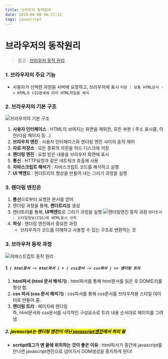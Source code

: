 ```yaml
---
title: 브라우저 동작원리
date: 2019-04-08 06:17:12
tags: javascript
---
```


# 브라우저의 동작원리

> 참고 : [브라우저 동작 원리](http://d2.naver.com/helloworld/59361)

### 1. 브라우저의 주요 기능

- 사용자가 선택한 자원을 서버에 요청하고, 브라우저에 표시
  `자원 : 보통 HTML문서 -> HTML과 CSS명세에 따라 HTML파일을 해석`
  <br>

### 2. 브라우저의 기본 구조

![브라우저의 기본 구조](https://d2.naver.com/content/images/2015/06/helloworld-59361-1.png)

1. **사용자 인터페이스** : HTML이 보여지는 화면을 제외한, 모든 부분 ( 주소 표시줄, 이전/다음 페이지 등 ..)
2. **브라우저 엔진** : 사용자 인터페이스와 렌더링 엔진 사이의 동작 제어
3. **자료 저장소** : 모든 종류의 자원을 하드 디스크에 저장
4. **렌더링 엔진** : 요청 받은 내용을 브라우저 화면에 표시
5. **통신** : HTTP요청과 같은 네트워크 호출에 사용
6. **자바스크립트 해석기** : 자바스크립트 코드를 해석하고 실행
7. **UI 백엔드** : 렌더트리의 형상을 만들어 내는 그리기 과정을 실행
   <br>

### 3. **렌더링 엔진은**

1. **통신**으로부터 요청한 문서를 얻어
2. 렌더링 과정을 통해, **렌더트리**를 생성
3. 렌더트리를 통해, **UI백엔드**로 그리기 과정을 실행
   ![렌더링엔진 동작 과정](https://d2.naver.com/content/images/2015/06/helloworld-59361-2.png)
   `렌더트리 : 스타일정보(CSS)와 HTML표시 규칙`
4. **파싱** : 렌더링 엔진에서 중요한 과정
   - 브라우저가 코드를 이해하고 사용할 수 있는 구조로 변환하는 것
     <br>

### 3. **브라우저 동작 과정**

![자바스트립트 동작 원리](https://d2.naver.com/content/images/2015/06/helloworld-59361-3.png)

##### 1. `( html문서 -> html파서 ) + ( css문서 -> css파서 ) => 렌더링 트리`

1.  **html파서 (html 문서 해석기)** :
    html파서를 통해 html문서를 읽은 후 DOM트리를 형성 함.
2.  **css 파서 (css 문서 해석기)** :
    css파서를 통해 css문서를 브라우저용 스타일 데이터로 만들어 줌.
3.  **렌더링 트리** : 페이지에 렌더링  
    즉, html문서와 css문서를 시각적인 구성요소로 트리 내용 순서대로 페이지를 그려냄

##### 2. <mark>javascript는 렌더링 엔진이 아닌 <u>javascript엔진</u>에서 처리 됨</mark>

- **scrtipt태그가 맨 끝에 위치하는 것이 좋은 이유** :
  html파서가 중간에 javascript를 만나면 javascript엔진으로 넘어가서 DOM생성을 중지하게 된다!
